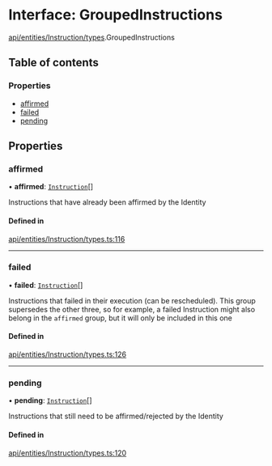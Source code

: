 # Interface: GroupedInstructions

[api/entities/Instruction/types](../wiki/api.entities.Instruction.types).GroupedInstructions

## Table of contents

### Properties

- [affirmed](../wiki/api.entities.Instruction.types.GroupedInstructions#affirmed)
- [failed](../wiki/api.entities.Instruction.types.GroupedInstructions#failed)
- [pending](../wiki/api.entities.Instruction.types.GroupedInstructions#pending)

## Properties

### affirmed

• **affirmed**: [`Instruction`](../wiki/api.entities.Instruction.Instruction)[]

Instructions that have already been affirmed by the Identity

#### Defined in

[api/entities/Instruction/types.ts:116](https://github.com/PolymeshAssociation/polymesh-sdk/blob/88db4a91/src/api/entities/Instruction/types.ts#L116)

___

### failed

• **failed**: [`Instruction`](../wiki/api.entities.Instruction.Instruction)[]

Instructions that failed in their execution (can be rescheduled).
  This group supersedes the other three, so for example, a failed Instruction
  might also belong in the `affirmed` group, but it will only be included in this one

#### Defined in

[api/entities/Instruction/types.ts:126](https://github.com/PolymeshAssociation/polymesh-sdk/blob/88db4a91/src/api/entities/Instruction/types.ts#L126)

___

### pending

• **pending**: [`Instruction`](../wiki/api.entities.Instruction.Instruction)[]

Instructions that still need to be affirmed/rejected by the Identity

#### Defined in

[api/entities/Instruction/types.ts:120](https://github.com/PolymeshAssociation/polymesh-sdk/blob/88db4a91/src/api/entities/Instruction/types.ts#L120)
